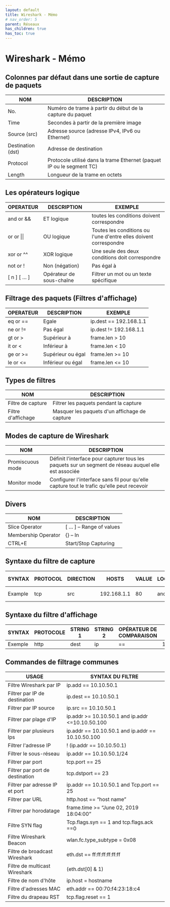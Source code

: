 ```yaml
---
layout: default
title: Wireshark - Mémo
# nav_order: 5
parent: Réseaux
has_children: true
has_toc: true
---
```


# Wireshark - Mémo

## Colonnes par défaut dans une sortie de capture de paquets

| NOM               | DESCRIPTION                                                           |
| ----------------- | --------------------------------------------------------------------- |
| No.               | Numéro de trame à partir du début de la capture du paquet             |
| Time              | Secondes à partir de la première image                                |
| Source (src)      | Adresse source (adresse IPv4, IPv6 ou Ethernet)                       |
| Destination (dst) | Adresse de destination                                                |
| Protocol          | Protocole utilisé dans la trame Ethernet (paquet IP ou le segment TC) |
| Length            | Longueur de la trame en octets                                        |

## Les opérateurs logique

| OPERATEUR   | DESCRIPTION              | EXEMPLE                                                           |
| ----------- | ------------------------ | ----------------------------------------------------------------- |
| and or &&   | ET logique               | toutes les conditions doivent correspondre                        |
| or or \|\|  | OU logique               | Toutes les conditions ou l'une d'entre elles doivent correspondre |
| xor or ^^   | XOR logique              | Une seule des deux conditions doit correspondre                   |
| not or !    | Non (négation)           | Pas égal à                                                        |
| [ n ] [ … ] | Opérateur de sous-chaîne | Filtrer un mot ou un texte spécifique                             |

## Filtrage des paquets (Filtres d'affichage)

| OPERATEUR | DESCRIPTION       | EXEMPLE                |
| --------- | ----------------- | ---------------------- |
| eq or ==  | Egale             | ip.dest == 192.168.1.1 |
| ne or !=  | Pas égal          | ip.dest != 192.168.1.1 |
| gt or >   | Supérieur à       | frame.len > 10         |
| it or <   | Inférieur à       | frame.len < 10         |
| ge or >=  | Supérieur ou égal | frame.len >= 10        |
| le or <=  | Inférieur ou égal | frame.len <= 10        |

## Types de filtres

| NOM                | DESCRIPTION                                   |
| ------------------ | --------------------------------------------- |
| Filtre de capture  | Filtrer les paquets pendant la capture        |
| Filtre d'affichage | Masquer les paquets d'un affichage de capture |

## Modes de capture de Wireshark

| NOM              | DESCRIPTION                                                                                          |
| ---------------- | ---------------------------------------------------------------------------------------------------- |
| Promiscuous mode | Définit l'interface pour capturer tous les paquets sur un segment de réseau auquel elle est associée |
| Monitor mode     | Configurer l'interface sans fil pour qu'elle capture tout le trafic qu'elle peut recevoir            |

## Divers

| NOM                 | DESCRIPTION             |
| ------------------- | ----------------------- |
| Slice Operator      | [ … ] – Range of values |
| Membership Operator | {} – In                 |
| CTRL+E              | Start/Stop Capturing    |

## Syntaxe du filtre de capture

| SYNTAX  | PROTOCOL | DIRECTION | HOSTS       | VALUE | LOGICAL | OPERATOR EXPRESSIONS |
| ------- | -------- | --------- | ----------- | ----- | ------- | -------------------- |
| Example | tcp      | src       | 192.168.1.1 | 80    | and     | tcp dst 202.164.30.1 |

## Syntaxe du filtre d'affichage

| SYNTAX  | PROTOCOLE | STRING 1 | STRING 2 | OPÉRATEUR DE COMPARAISON | VALEUR      | OPÉRATEUR LOGIQUE | EXPRESSIONS |
| ------- | --------- | -------- | -------- | ------------------------ | ----------- | ----------------- | ----------- |
| Exemple | http      | dest     | ip       | ==                       | 192.168.1.1 | and               | tcp port    |

## Commandes de filtrage communes

| USAGE                           | SYNTAX DU FILTRE                                  |
| ------------------------------- | ------------------------------------------------- |
| Filtre Wireshark par IP         | ip.add == 10.10.50.1                              |
| Filtrer par IP de destination   | ip.dest == 10.10.50.1                             |
| Filtrer par IP source           | ip.src == 10.10.50.1                              |
| Filtrer par plage d'IP          | ip.addr >= 10.10.50.1 and ip.addr <=10.10.50.100  |
| Filtrer par plusieurs Ips       | ip.addr == 10.10.50.1 and ip.addr == 10.10.50.100 |
| Filtrer l'adresse IP            | ! (ip.addr == 10.10.50.1)                         |
| Filtrer le sous-réseau          | ip.addr == 10.10.50.1/24                          |
| Filtrer par port                | tcp.port == 25                                    |
| Filtrer par port de destination | tcp.dstport == 23                                 |
| Filtrer par adresse IP et port  | ip.addr == 10.10.50.1 and Tcp.port == 25          |
| Filtrer par URL                 | http.host == “host name”                          |
| Filtrer par horodatage          | frame.time >= “June 02, 2019 18:04:00”            |
| Filtre SYN flag                 | Tcp.flags.syn == 1 and tcp.flags.ack ==0          |
| Filtre Wireshark Beacon         | wlan.fc.type_subtype = 0x08                       |
| Filtre de broadcast Wireshark   | eth.dst == ff:ff:ff:ff:ff:ff                      |
| Filtre de multicast Wireshark   | (eth.dst[0] & 1)                                  |
| Filtre de nom d'hôte            | ip.host = hostname                                |
| Filtre d'adresses MAC           | eth.addr == 00:70:f4:23:18:c4                     |
| Filtre du drapeau RST           | tcp.flag.reset == 1                               |
